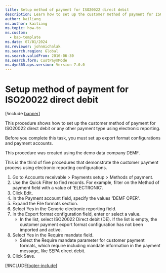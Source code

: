 ```yaml
--- 
title: Setup method of payment for ISO20022 direct debit
description: Learn how to set up the customer method of payment for ISO20022 direct debit or any other payment type using electronic reporting.
author: kailiang
ms.author: kailiang
ms.topic: how-to
ms.custom: 
  - bap-template
ms.date: 07/01/2024
ms.reviewer: johnmichalak   
ms.search.region: Global
ms.search.validFrom: 2016-06-30
ms.search.form: CustPaymMode
ms.dyn365.ops.version: Version 7.0.0 
---
```


# Setup method of payment for ISO20022 direct debit

[!include [banner](../../includes/banner.md)]

This procedure shows how to set up the customer method of payment for ISO20022 direct debit or any other payment type using electronic reporting. 



Before you complete this task, you must set up export format configurations and payment accounts.



This procedure was created using the demo data company DEMF.



This is the third of five procedures that demonstrate the customer payment process using electronic reporting configurations.

1. Go to Accounts receivable > Payments setup > Methods of payment.
2. Use the Quick Filter to find records. For example, filter on the Method of payment field with a value of 'ELECTRONIC'.
3. Click Edit.
4. In the Payment account field, specify the values 'DEMF OPER'.
5. Expand the File formats section.
6. Select Yes in the Generic electronic reporting field.
7. In the Export format configuration field, enter or select a value.
    * In the list, select ISO20022 Direct debit (DE).  If the list is empty, the customer payment export format configuration has not been imported and active.  
8. Select Yes in the Require mandate field.
    * Select the Require mandate parameter for customer payment formats, which require including mandate information in the payment message, like SEPA direct debit.  
9. Click Save.



[!INCLUDE[footer-include](../../../includes/footer-banner.md)]
